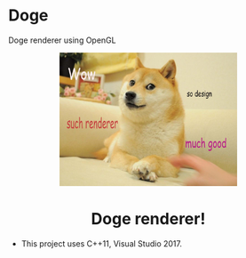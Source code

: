 # Doge
Doge renderer using OpenGL
<div align="center">
  <img src="https://github.com/sshuvo01/Doge/blob/main/Doge.jpg" width=320 height=240>

  <H1>Doge renderer!</H1>
</div>

* This project uses C++11, Visual Studio 2017.
